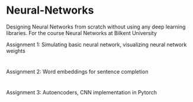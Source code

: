 # Neural-Networks

Designing Neural Networks from scratch without using any deep learning libraries. For the course Neural Networks at Bilkent University

Assignment 1: Simulating basic neural network, visualizing neural network weights
#
Assignment 2: Word embeddings for sentence completion
#
Assignment 3: Autoencoders, CNN implementation in Pytorch
